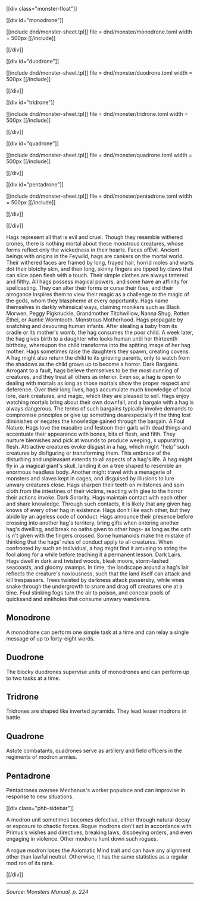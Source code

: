 [[div class="monster-float"]]

[[div id="monodrone"]]

[[include dnd/monster-sheet.tpl]]
file = dnd/monster/monodrone.toml
width = 500px
[[/include]]

[[/div]]

[[div id="duodrone"]]

[[include dnd/monster-sheet.tpl]]
file = dnd/monster/duodrone.toml
width = 500px
[[/include]]

[[/div]]

[[div id="tridrone"]]

[[include dnd/monster-sheet.tpl]]
file = dnd/monster/tridrone.toml
width = 500px
[[/include]]

[[/div]]

[[div id="quadrone"]]

[[include dnd/monster-sheet.tpl]]
file = dnd/monster/quadrone.toml
width = 500px
[[/include]]

[[/div]]

[[div id="pentadrone"]]

[[include dnd/monster-sheet.tpl]]
file = dnd/monster/pentadrone.toml
width = 500px
[[/include]]

[[/div]]

[[/div]]

Hags represent all that is evil and cruel. Though they
resemble withered crones, there is nothing mortal about
these monstrous creatures, whose forms reflect only the
wickedness in their hearts.
Faces ofEvil. Ancient beings with origins in the
Feywild, hags are cankers on the mortal world. Their
withered faces are framed by long, frayed hair, horrid
moles and warts dot their blotchy skin, and their long,
skinny fingers are tipped by claws that can slice open
flesh with a touch. Their simple clothes are always
tattered and filthy.
All hags possess magical powers, and some have an
affinity for spellcasting. They can alter their forms or
curse their foes, and their arrogance inspires them to
view their magic as a challenge to the magic of the gods,
whom they blaspheme at every opportunity.
Hags name themselves in darkly whimsical ways,
claiming monikers such as Black Morwen, Peggy
Pigknuckle, Grandmother Titchwillow, Nanna Shug,
Rotten Ethel, or Auntie Wormtooth.
Monstrous Motherhood. Hags propagate by
snatching and devouring human infants. After stealing
a baby from its cradle or its mother's womb, the
hag consumes the poor child. A week later, the hag
gives birth to a daughter who looks human until her
thirteenth birthday, whereupon the child transforms into
the spitting image of her hag mother.
Hags sometimes raise the daughters they spawn,
creating covens. A hag might also return the child to its
grieving parents, only to watch from the shadows as the
child grows up to become a horror.
Dark Bargains. Arrogant to a fault, hags believe
themselves to be the most cunning of creatures, and
they treat all others as inferior. Even so, a hag is open
to dealing with mortals as long as those mortals show
the proper respect and deference. Over their long lives,
hags accumulate much knowledge of local lore, dark
creatures, and magic, which they are pleased to sell.
Hags enjoy watching mortals bring about their own
downfall, and a bargain with a hag is always dangerous.
The terms of such bargains typically involve demands
to compromise principles or give up something dearespecially if the thing lost diminishes or negates the
knowledge gained through the bargain.
A Foul Nature. Hags love the macabre and festoon
their garb with dead things and accentuate their
appearance with bones, bits of flesh, and filth. They
nurture blemishes and pick at wounds to produce
weeping, s uppurating flesh. Attractive creatures evoke
disgust in a hag, which might "help" such creatures by
disfiguring or transforming them.
This embrace of the disturbing and unpleasant
extends to all aspects of a hag's life. A hag might fly in
.a magical giant's skull, landing it on a tree shaped to
resemble an enormous headless body. Another might
travel with a menagerie of monsters and slaves kept
in cages, and disguised by illusions to lure unwary
creatures close. Hags sharpen their teeth on millstones
and spin cloth from the intestines of their victims,
reacting with glee to the horror their actions invoke.
Dark Sorority. Hags maintain contact with each
other and share knowledge. Through such contacts, it
is likely that any given hag knows of every other hag
in existence. Hags don't like each other, but they abide
by an ageless code of conduct. Hags announce their
presence before crossing into another hag's territory,
bring gifts when entering another hag's dwelling, and
break no oaths given to other hags- as long as the oath
is n't given with the fingers crossed.
Some humanoids make the mistake of thinking that
the hags' rules of conduct apply to all creatures. When
confronted by such an individual, a hag might find it
amusing to string the fool along for a while before
teaching it a permanent lesson.
Dark Lairs. Hags dwell in dark and twisted
woods, bleak moors, storm-lashed seacoasts,
and gloomy swamps. In time, the landscape
around a hag's lair reflects the creature's
noxiousness, such that the land itself can
attack and kill trespassers. Trees twisted by
darkness attack passersby, while vines snake
through the undergrowth to snare and drag off
creatures one at a time. Foul stinking fogs turn
the air to poison, and conceal pools of quicksand and
sinkholes that consume unwary wanderers.

## Monodrone

A monodrone can perform one simple task at a time and can relay a single message of up to forty-eight words.

## Duodrone

The blocky duodrones supervise units of monodrones and can perform up to two tasks at a time.

## Tridrone

Tridrones are shaped like inverted pyramids. They lead lesser modrons in battle.

## Quadrone

Astute combatants, quadrones serve as artillery and field officers in the regiments of modron armies.

## Pentadrone

Pentadrones oversee Mechanus's worker populace and can improvise in response to new situations.

[[div class="phb-sidebar"]]

A modron unit sometimes becomes defective, either through natural decay or exposure to chaotic forces. Rogue modrons don't act in accordance with Primus's wishes and directives, breaking laws, disobeying orders, and even engaging in violence. Other modrons hunt down such rogues.

A rogue modron loses the Axiomatic Mind trait and can have any alignment other than lawful neutral. Otherwise, it has the same statistics as a regular mod ron of its rank.

[[/div]]

<hr class="no-float">

*Source: Monsters Manual, p. 224*
